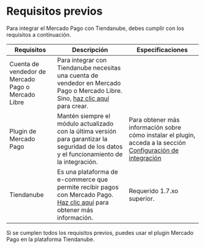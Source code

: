 # Requisitos previos

Para integrar el Mercado Pago con Tiendanube, debes cumplir con los requisitos a continuación.
 
| Requisitos | Descripción | Especificaciones |
| --- | --- | --- |
| Cuenta de vendedor de Mercado Pago o Mercado Libre | Para integrar con Tiendanube necesitas una cuenta de vendedor en Mercado Pago o Mercado Libre. Sino, [haz clic aquí](https://www.mercadopago[FAKER][URL][DOMAIN]/hub/registration/landing) para crear. | 
| Plugin de Mercado Pago | Mantén siempre el módulo actualizado con la última versión para garantizar la seguridad de los datos y el funcionamiento de la integración. | Para obtener más información sobre cómo instalar el plugin, acceda a la sección [Configuración de integración](/developers/es/docs/nuvemshop/integration) |
| Tiendanube | Es una plataforma de e-commerce que permite recibir pagos con Mercado Pago. [Haz clic aquí](https://www.nuvemshop.com) para obtener más información. | Requerido 1.7.xo superior. |

Si se cumplen todos los requisitos previos, puedes usar el plugin Mercado Pago en la plataforma Tiendanube.